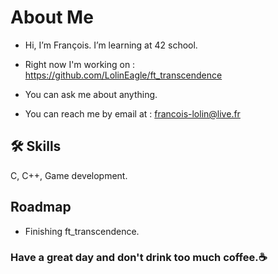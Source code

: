 # About Me
- Hi, I’m François. I’m learning at 42 school.

- Right now I'm working on : https://github.com/LolinEagle/ft_transcendence

- You can ask me about anything.

- You can reach me by email at : francois-lolin@live.fr

## 🛠 Skills
C, C++, Game development.

## Roadmap
- Finishing ft_transcendence.

### Have a great day and don't drink too much coffee.☕
